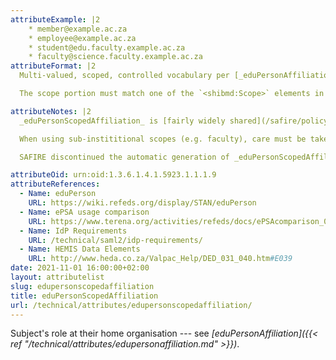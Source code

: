 ```yaml
---
attributeExample: |2
    * member@example.ac.za
    * employee@example.ac.za
    * student@edu.faculty.example.ac.za
    * faculty@science.faculty.example.ac.za
attributeFormat: |2
  Multi-valued, scoped, controlled vocabulary per [_eduPersonAffiliation_](/technical/attributes/edupersonaffiliation/). The intention of _eduPersonScopedAffiliation_ is to allow more granular affiliation information to be provided --- [_eduPersonAffiliation_](/technical/attributes/edupersonaffiliation/) describes the principal's relationship to an entire institution; _eduPersonScopedAffiliation_ can describe a relationship to a particular faculty, school, or division.

  The scope portion must match one of the `<shibmd:Scope>` elements in the [identity provider's metadata](/technical/saml2/idp-requirements/). Multiple `<shibmd:Scope>` elements may be required if sub-institutional scopes are used.

attributeNotes: |2
  _eduPersonScopedAffiliation_ is [fairly widely shared](/safire/policy/arp/) and not generally considered [personally identifying information](https://www.justice.gov.za/inforeg/). For this reason care must be taken to ensure that the affiliation information asserted via this attribute is not too granular: faculty level information is appropriate but departmental level has the potential to inadvertently leak personal information.

  When using sub-instititional scopes (e.g. faculty), care must be taken to also include appropriate institutional scopes as well. For example, a `member` of a specific faculty is typically also a `member` of the institution itself. However, a `member` of a research unit might only be an `affiliate` of the institution that houses it. Leaving out institutional scopes entirely suggests no relationship with the parent institution.

  SAFIRE discontinued the automatic generation of _eduPersonScopedAffiliation_ from _eduPersonAffiliation_ from 1 November 2021.

attributeOid: urn:oid:1.3.6.1.4.1.5923.1.1.1.9
attributeReferences:
  - Name: eduPerson
    URL: https://wiki.refeds.org/display/STAN/eduPerson
  - Name: ePSA usage comparison
    URL: https://www.terena.org/activities/refeds/docs/ePSAcomparison_0_13.pdf
  - Name: IdP Requirements
    URL: /technical/saml2/idp-requirements/
  - Name: HEMIS Data Elements
    URL: http://www.heda.co.za/Valpac_Help/DED_031_040.htm#E039
date: 2021-11-01 16:00:00+02:00
layout: attributelist
slug: edupersonscopedaffiliation
title: eduPersonScopedAffiliation
url: /technical/attributes/edupersonscopedaffiliation/
---
```


Subject's role at their home organisation --- see _[eduPersonAffiliation]({{< ref "/technical/attributes/edupersonaffiliation.md" >}})_.
